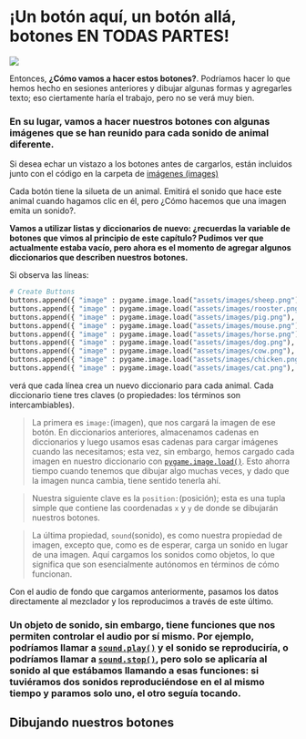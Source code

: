 # ¡Un botón aquí, un botón allá, botones EN TODAS PARTES!

![](https://media.giphy.com/media/naxep4vNBAOL6/giphy.gif)

Entonces, **¿Cómo vamos a hacer estos botones?**. Podríamos hacer lo que hemos hecho en sesiones anteriores y dibujar algunas formas y agregarles texto; eso ciertamente haría el trabajo, pero no se verá muy bien. 

### En su lugar, vamos a hacer nuestros botones con algunas imágenes que se han reunido para cada sonido de animal diferente. 

Si desea echar un vistazo a los botones antes de cargarlos, están incluidos junto con el código en la carpeta de [imágenes (images)](https://github.com/Ezzzzzzzzzzzzzz/Taller_PyG/tree/master/PracticasPyG/Practica5/images) 

Cada botón tiene la silueta de un animal. Emitirá el sonido que hace este animal cuando hagamos clic en él, pero ¿Cómo hacemos que una imagen emita un sonido?. 

**Vamos a utilizar listas y diccionarios de nuevo: ¿recuerdas la variable de botones que vimos al principio de este capítulo? Pudimos ver que actualmente estaba vacío, pero ahora es el momento de agregar algunos diccionarios que describen nuestros botones.**

Si observa las líneas:
```python
# Create Buttons
buttons.append({ "image" : pygame.image.load("assets/images/sheep.png"), "position" : (25, 25), "sound" : pygame.mixer.Sound('assets/sounds/OGG/sheep.ogg')})
buttons.append({ "image" : pygame.image.load("assets/images/rooster.png"), "position" : (225, 25), "sound" : pygame.mixer.Sound('assets/sounds/OGG/rooster.ogg')})
buttons.append({ "image" : pygame.image.load("assets/images/pig.png"), "position" : (425, 25), "sound" : pygame.mixer.Sound('assets/sounds/OGG/pig.ogg')})
buttons.append({ "image" : pygame.image.load("assets/images/mouse.png"), "position" : (25, 225), "sound" : pygame.mixer.Sound('assets/sounds/OGG/mouse.ogg')})
buttons.append({ "image" : pygame.image.load("assets/images/horse.png"), "position" : (225, 225), "sound" : pygame.mixer.Sound('assets/sounds/OGG/horse.ogg')})
buttons.append({ "image" : pygame.image.load("assets/images/dog.png"), "position" : (425, 225), "sound" : pygame.mixer.Sound('assets/sounds/OGG/dog.ogg')})
buttons.append({ "image" : pygame.image.load("assets/images/cow.png"), "position" : (25, 425), "sound" : pygame.mixer.Sound('assets/sounds/OGG/cow.ogg')})
buttons.append({ "image" : pygame.image.load("assets/images/chicken.png"), "position" : (225, 425), "sound" : pygame.mixer.Sound('assets/sounds/OGG/chicken.ogg')})
buttons.append({ "image" : pygame.image.load("assets/images/cat.png"), "position" : (425, 425), "sound" : pygame.mixer.Sound('assets/sounds/OGG/cat.ogg')})
```
verá que cada línea crea un nuevo diccionario para cada animal. Cada diccionario tiene tres claves (o propiedades: los términos son intercambiables). 

> La primera es `image:`(imagen), que nos cargará la imagen de ese botón. En diccionarios anteriores, almacenamos cadenas en diccionarios y luego usamos esas cadenas para cargar imágenes cuando las necesitamos; esta vez, sin embargo, hemos cargado cada imagen en nuestro diccionario con [`pygame.image.load()`](https://www.pygame.org/docs/ref/image.html?highlight=image%20load#pygame.image.load). Esto ahorra tiempo cuando tenemos que dibujar algo muchas veces, y dado que la imagen nunca cambia, tiene sentido tenerla ahí. 

>Nuestra siguiente clave es la `position:`(posición); esta es una tupla simple que contiene las coordenadas `x` y `y` de donde se dibujarán nuestros botones. 

>La última propiedad, `sound`(sonido), es como nuestra propiedad de imagen, excepto que, como es de esperar, carga un sonido en lugar de una imagen. Aquí cargamos los sonidos como objetos, lo que significa que son esencialmente autónomos en términos de cómo funcionan.

Con el audio de fondo que cargamos anteriormente, pasamos los datos directamente al mezclador y los reproducimos a través de este último. 

### Un objeto de sonido, sin embargo, tiene funciones que nos permiten controlar el audio por sí mismo. Por ejemplo, podríamos llamar a [`sound.play()`](https://www.pygame.org/docs/ref/mixer.html?highlight=sound%20play#pygame.mixer.Sound.play) y el sonido se reproduciría, o podríamos llamar a [`sound.stop()`](https://www.pygame.org/docs/ref/mixer.html?highlight=sound%20play#pygame.mixer.Sound.stop), pero solo se aplicaría al sonido al que estábamos llamando a esas funciones: si tuviéramos dos sonidos reproduciéndose en el al mismo tiempo y paramos solo uno, el otro seguía tocando.

## Dibujando nuestros botones



<!--stackedit_data:
eyJoaXN0b3J5IjpbLTE5MzExMzU1MzgsLTEzMzA5ODk4NjYsMj
A0NTI5MjExNCwtMTE0Nzg3NjkzMiw4NzI3NzI0NzldfQ==
-->